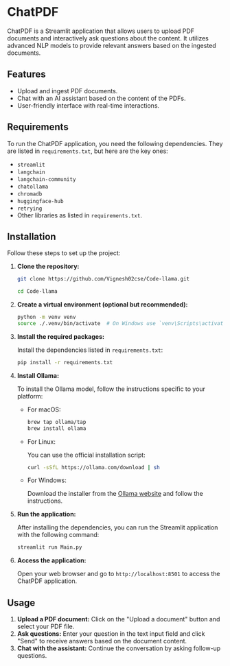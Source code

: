 
# ChatPDF

ChatPDF is a Streamlit application that allows users to upload PDF documents and interactively ask questions about the content. It utilizes advanced NLP models to provide relevant answers based on the ingested documents.

## Features

- Upload and ingest PDF documents.
- Chat with an AI assistant based on the content of the PDFs.
- User-friendly interface with real-time interactions.

## Requirements

To run the ChatPDF application, you need the following dependencies. They are listed in `requirements.txt`, but here are the key ones:

- `streamlit`
- `langchain`
- `langchain-community`
- `chatollama`
- `chromadb`
- `huggingface-hub`
- `retrying`
- Other libraries as listed in `requirements.txt`.

## Installation

Follow these steps to set up the project:

1. **Clone the repository:**

   ```bash
   git clone https://github.com/Vignesh02cse/Code-llama.git

   cd Code-llama
   ```

2. **Create a virtual environment (optional but recommended):**

   ```bash
   python -m venv venv
   source ./.venv/bin/activate  # On Windows use `venv\Scripts\activate`
   ```

3. **Install the required packages:**

   Install the dependencies listed in `requirements.txt`:

   ```bash
   pip install -r requirements.txt
   ```

4. **Install Ollama:**

   To install the Ollama model, follow the instructions specific to your platform:

   - For macOS:

     ```bash
     brew tap ollama/tap
     brew install ollama
     ```

   - For Linux:

     You can use the official installation script:

     ```bash
     curl -sSfL https://ollama.com/download | sh
     ```

   - For Windows:

     Download the installer from the [Ollama website](https://ollama.com/download) and follow the instructions.

5. **Run the application:**

   After installing the dependencies, you can run the Streamlit application with the following command:

   ```bash
   streamlit run Main.py
   ```

6. **Access the application:**

   Open your web browser and go to `http://localhost:8501` to access the ChatPDF application.

## Usage

1. **Upload a PDF document:** Click on the "Upload a document" button and select your PDF file.
2. **Ask questions:** Enter your question in the text input field and click "Send" to receive answers based on the document content.
3. **Chat with the assistant:** Continue the conversation by asking follow-up questions.

